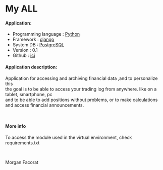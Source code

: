 <h1>My ALL</h1>
<h4>Application:</h4>
<ul>
<li>Programming language : <a href="https://www.python.org/">Python </a> </li>
<li>Framework : <a href="https://www.djangoproject.com/"> django </a> </li>
<li>System DB : <a href="https://www.postgresql.org/">PostgreSQL</a></li>
<li>Version : 0.1 </li>
<li>Github :  <a href="https://github.com/fakko77/Pfinal"> ici </a> </li>
</ul>
<h4> Application description:</h4>
<p>Application for accessing and archiving financial data ,and to personalize this <br> the goal is to be able to access your trading log from anywhere. like on a tablet, smartphone, pc <br>and to be able to add positions without problems, or to make calculations and access financial announcements.      </p>
<br>
<h4>More info</h4>
<p>To access the module used in the virtual environment, check requirements.txt </p>
<br>
<p>Morgan Facorat</p>


